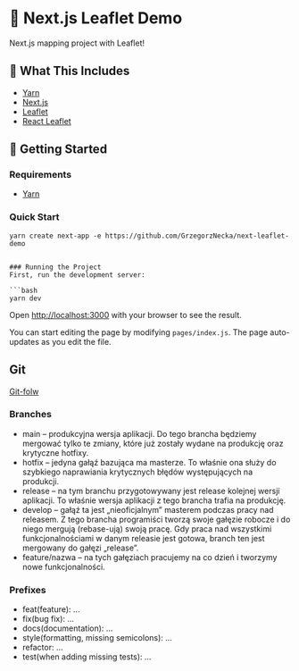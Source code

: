 # 🍃 Next.js Leaflet Demo

Next.js mapping project with Leaflet!

## 🧰 What This Includes

-   [Yarn](https://yarnpkg.com/en/)
-   [Next.js](https://nextjs.org/)
-   [Leaflet](https://leafletjs.com/)
-   [React Leaflet](https://react-leaflet.js.org)

## 🚀 Getting Started

### Requirements

-   [Yarn](https://yarnpkg.com/en/)

### Quick Start

````
yarn create next-app -e https://github.com/GrzegorzNecka/next-leaflet-demo


### Running the Project
First, run the development server:

```bash
yarn dev
````

Open [http://localhost:3000](http://localhost:3000) with your browser to see the result.

You can start editing the page by modifying `pages/index.js`. The page auto-updates as you edit the file.

## Git

[Git-folw](https://frontstack.pl/praca-z-git-git-flow/)

### Branches

-   main – produkcyjna wersja aplikacji. Do tego brancha będziemy mergować tylko te zmiany, które już zostały wydane na produkcję oraz krytyczne hotfixy.
-   hotfix – jedyna gałąź bazująca ma masterze. To właśnie ona służy do szybkiego naprawiania krytycznych błędów występujących na produkcji.
-   release – na tym branchu przygotowywany jest release kolejnej wersji aplikacji. To właśnie wersja aplikacji z tego brancha trafia na produkcję.
-   develop – gałąź ta jest „nieoficjalnym” masterem podczas pracy nad releasem. Z tego brancha programiści tworzą swoje gałęzie robocze i do niego mergują (rebase-ują) swoją pracę. Gdy praca nad wszystkimi funkcjonalnościami w danym releasie jest gotowa, branch ten jest mergowany do gałęzi „release”.
-   feature/nazwa – na tych gałęziach pracujemy na co dzień i tworzymy nowe funkcjonalności.

### Prefixes

-   feat(feature): ...
-   fix(bug fix): ...
-   docs(documentation): ...
-   style(formatting, missing semicolons): ...
-   refactor: ...
-   test(when adding missing tests): ...
